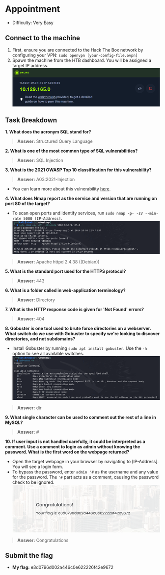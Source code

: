 # Appointment
- Difficulty: Very Easy

## Connect to the machine
1. First, ensure you are connected to the Hack The Box network by configuring your VPN: `sudo openvpn [your-config-file.ovpn]`
2. Spawn the machine from the HTB dashboard. You will be assigned a target IP address.
![ip-address](img/ip-address.png)

## Task Breakdown
**1. What does the acronym SQL stand for?**
>**Answer:** Structured Query Language

**2. What is one of the most common type of SQL vulnerabilities?**
>**Answer:** SQL Injection

**3. What is the 2021 OWASP Top 10 classification for this vulnerability?**
>**Answer:** A03:2021-Injection
- You can learn more about this vulnerability [here](https://owasp.org/Top10/).

**4. What does Nmap report as the service and version that are running on port 80 of the target?**
- To scan open ports and identify services, run `sudo nmap -p- -sV --min-rate 5000 [IP-Address]`.
![nmap](img/nmap.png)
>**Answer:** Apache httpd 2.4.38 ((Debian))

**5. What is the standard port used for the HTTPS protocol?**
>**Answer:** 443

**6. What is a folder called in web-application terminology?**
>**Answer:** Directory

**7. What is the HTTP response code is given for 'Not Found' errors?**
>**Answer:** 404

**8. Gobuster is one tool used to brute force directories on a webserver. What switch do we use with Gobuster to specify we're looking to discover directories, and not subdomains?**
- Install Gobuster by running `sudo apt install gobuster`. Use the `-h` option to see all available switches.
![gobuster](img/gobuster.png)
>**Answer:** dir

**9. What single character can be used to comment out the rest of a line in MySQL?**
>**Answer:** #

**10. If user input is not handled carefully, it could be interpreted as a comment. Use a comment to login as admin without knowing the password. What is the first word on the webpage returned?**
- Open the target webpage in your browser by navigating to [IP-Address]. You will see a login form.
- To bypass the password, enter `admin '#` as the username and any value for the password. The `'#` part acts as a comment, causing the password check to be ignored.
![flag](img/flag.png)
>**Answer:** Congratulations

## Submit the flag
- **My flag:** e3d0796d002a446c0e622226f42e9672

